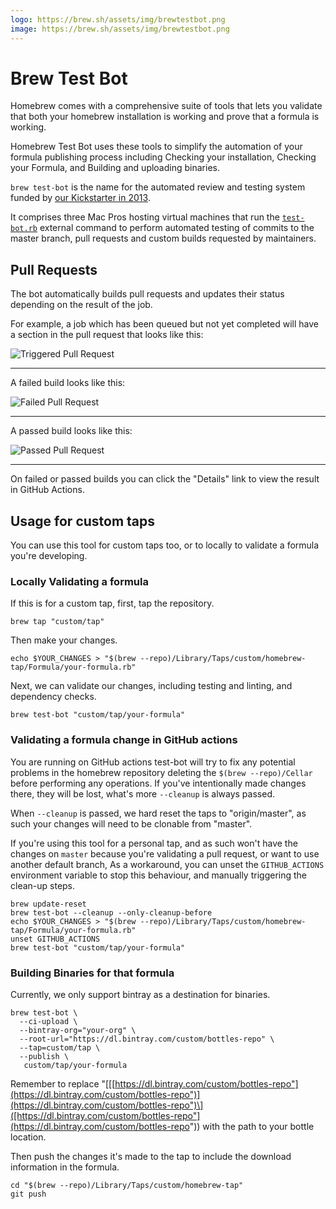 ```yaml
---
logo: https://brew.sh/assets/img/brewtestbot.png
image: https://brew.sh/assets/img/brewtestbot.png
---
```


Brew Test Bot
=============

Homebrew comes with a comprehensive suite of tools that lets you
validate that both your homebrew installation is working and prove that
a formula is working.

Homebrew Test Bot uses these tools to simplify the automation of your
formula publishing process including Checking your installation,
Checking your Formula, and Building and uploading binaries.

`brew test-bot` is the name for the automated review and testing system
funded by [our Kickstarter in
2013](https://www.kickstarter.com/projects/homebrew/brew-test-bot).

It comprises three Mac Pros hosting virtual machines that run the
[`test-bot.rb`](https://github.com/Homebrew/homebrew-test-bot/) external
command to perform automated testing of commits to the master branch,
pull requests and custom builds requested by maintainers.

Pull Requests
-------------

The bot automatically builds pull requests and updates their status
depending on the result of the job.

For example, a job which has been queued but not yet completed will have
a section in the pull request that looks like this:

![Triggered Pull
Request](assets/img/docs/brew-test-bot-triggered-pr.png)

------------------------------------------------------------------------

A failed build looks like this:

![Failed Pull Request](assets/img/docs/brew-test-bot-failed-pr.png)

------------------------------------------------------------------------

A passed build looks like this:

![Passed Pull Request](assets/img/docs/brew-test-bot-passed-pr.png)

------------------------------------------------------------------------

On failed or passed builds you can click the "Details" link to view the
result in GitHub Actions.

Usage for custom taps
---------------------

You can use this tool for custom taps too, or to locally to validate a
formula you're developing.

### Locally Validating a formula

If this is for a custom tap, first, tap the repository.

    brew tap "custom/tap"

Then make your changes.

    echo $YOUR_CHANGES > "$(brew --repo)/Library/Taps/custom/homebrew-tap/Formula/your-formula.rb"

Next, we can validate our changes, including testing and linting, and
dependency checks.

    brew test-bot "custom/tap/your-formula"

### Validating a formula change in GitHub actions

You are running on GitHub actions test-bot will try to fix any potential
problems in the homebrew repository deleting the `$(brew --repo)/Cellar`
before performing any operations. If you've intentionally made changes
there, they will be lost, what's more `--cleanup` is always passed.

When `--cleanup` is passed, we hard reset the taps to "origin/master",
as such your changes will need to be clonable from "master".

If you're using this tool for a personal tap, and as such won't have the
changes on `master` because you're validating a pull request, or want to
use another default branch, As a workaround, you can unset the
`GITHUB_ACTIONS` environment variable to stop this behaviour, and
manually triggering the clean-up steps.

    brew update-reset
    brew test-bot --cleanup --only-cleanup-before
    echo $YOUR_CHANGES > "$(brew --repo)/Library/Taps/custom/homebrew-tap/Formula/your-formula.rb"
    unset GITHUB_ACTIONS
    brew test-bot "custom/tap/your-formula"

### Building Binaries for that formula

Currently, we only support bintray as a destination for binaries.

    brew test-bot \
      --ci-upload \
      --bintray-org="your-org" \
      --root-url="https://dl.bintray.com/custom/bottles-repo" \
      --tap=custom/tap \
      --publish \
       custom/tap/your-formula

Remember to replace
"\[[[https://dl.bintray.com/custom/bottles-repo"](https://dl.bintray.com/custom/bottles-repo")](https://dl.bintray.com/custom/bottles-repo")\]([https://dl.bintray.com/custom/bottles-repo"](https://dl.bintray.com/custom/bottles-repo"))
with the path to your bottle location.

Then push the changes it's made to the tap to include the download
information in the formula.

    cd "$(brew --repo)/Library/Taps/custom/homebrew-tap"
    git push
